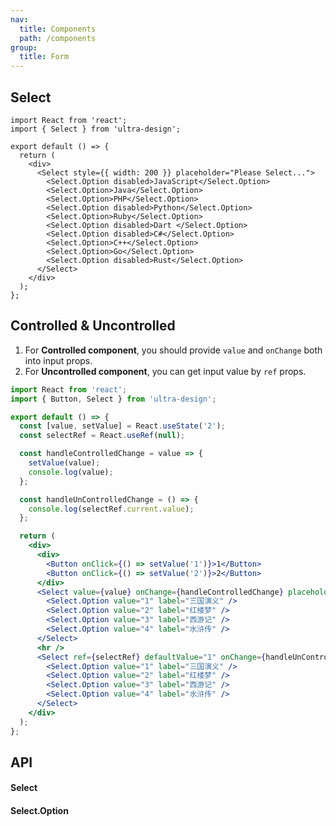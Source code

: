```yaml
---
nav:
  title: Components
  path: /components
group:
  title: Form
---
```


## Select

```tsx
import React from 'react';
import { Select } from 'ultra-design';

export default () => {
  return (
    <div>
      <Select style={{ width: 200 }} placeholder="Please Select...">
        <Select.Option disabled>JavaScript</Select.Option>
        <Select.Option>Java</Select.Option>
        <Select.Option>PHP</Select.Option>
        <Select.Option disabled>Python</Select.Option>
        <Select.Option>Ruby</Select.Option>
        <Select.Option disabled>Dart </Select.Option>
        <Select.Option disabled>C#</Select.Option>
        <Select.Option>C++</Select.Option>
        <Select.Option>Go</Select.Option>
        <Select.Option disabled>Rust</Select.Option>
      </Select>
    </div>
  );
};
```

## Controlled & Uncontrolled

1. For **Controlled component**, you should provide `value` and `onChange` both into input props.
2. For **Uncontrolled component**, you can get input value by `ref` props.

```jsx
import React from 'react';
import { Button, Select } from 'ultra-design';

export default () => {
  const [value, setValue] = React.useState('2');
  const selectRef = React.useRef(null);

  const handleControlledChange = value => {
    setValue(value);
    console.log(value);
  };

  const handleUnControlledChange = () => {
    console.log(selectRef.current.value);
  };

  return (
    <div>
      <div>
        <Button onClick={() => setValue('1')}>1</Button>
        <Button onClick={() => setValue('2')}>2</Button>
      </div>
      <Select value={value} onChange={handleControlledChange} placeholder="Controlled">
        <Select.Option value="1" label="三国演义" />
        <Select.Option value="2" label="红楼梦" />
        <Select.Option value="3" label="西游记" />
        <Select.Option value="4" label="水浒传" />
      </Select>
      <hr />
      <Select ref={selectRef} defaultValue="1" onChange={handleUnControlledChange} placeholder="Uncontrolled">
        <Select.Option value="1" label="三国演义" />
        <Select.Option value="2" label="红楼梦" />
        <Select.Option value="3" label="西游记" />
        <Select.Option value="4" label="水浒传" />
      </Select>
    </div>
  );
};
```

## API

#### Select

<API hideTitle src="./select.tsx" />

#### Select.Option

<API hideTitle src="./option.tsx" />

